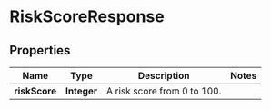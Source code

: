 
# RiskScoreResponse

## Properties
Name | Type | Description | Notes
------------ | ------------- | ------------- | -------------
**riskScore** | **Integer** | A risk score from 0 to 100. | 



